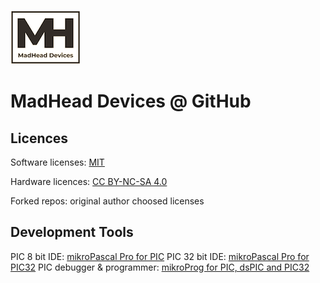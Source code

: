 
![MHD logo](https://github.com/madheaddevices/Brand/blob/master/Logo.png)

# MadHead Devices @ GitHub

## Licences

Software licenses: [MIT](https://choosealicense.com/licenses/mit/)

Hardware licences: [CC BY-NC-SA 4.0](https://creativecommons.org/licenses/by-nc-sa/4.0/?ref=chooser-v1)

Forked repos: original author choosed licenses

## Development Tools
PIC 8 bit IDE: [mikroPascal Pro for PIC](https://www.mikroe.com/mikropascal-pic)
PIC 32 bit IDE: [mikroPascal Pro for PIC32](https://www.mikroe.com/mikropascal-pic32)
PIC debugger & programmer: [mikroProg for PIC, dsPIC and PIC32](https://www.mikroe.com/mikroprog-pic-dspic-pic32)
